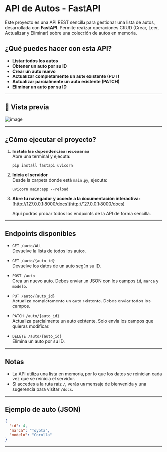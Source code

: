 # API de Autos - FastAPI

Este proyecto es una API REST sencilla para gestionar una lista de autos, desarrollada con **FastAPI**. Permite realizar operaciones CRUD (Crear, Leer, Actualizar y Eliminar) sobre una colección de autos en memoria.

## ¿Qué puedes hacer con esta API?

- **Listar todos los autos**  
- **Obtener un auto por su ID**
- **Crear un auto nuevo**
- **Actualizar completamente un auto existente (PUT)**
- **Actualizar parcialmente un auto existente (PATCH)**
- **Eliminar un auto por su ID**

---
## 📸 Vista previa
![image](https://github.com/user-attachments/assets/8372c654-de90-4725-8c28-d9a20d81479a)


---
## ¿Cómo ejecutar el proyecto?

1. **Instala las dependencias necesarias**  
   Abre una terminal y ejecuta:
   ```
   pip install fastapi uvicorn
   ```

2. **Inicia el servidor**  
   Desde la carpeta donde está `main.py`, ejecuta:
   ```
   uvicorn main:app --reload
   ```

3. **Abre tu navegador y accede a la documentación interactiva:**  
   [http://127.0.0.1:8000/docs](http://127.0.0.1:8000/docs)

   Aquí podrás probar todos los endpoints de la API de forma sencilla.

---

## Endpoints disponibles

- `GET /auto/ALL`  
  Devuelve la lista de todos los autos.

- `GET /auto/{auto_id}`  
  Devuelve los datos de un auto según su ID.

- `POST /auto`  
  Crea un nuevo auto. Debes enviar un JSON con los campos `id`, `marca` y `modelo`.

- `PUT /auto/{auto_id}`  
  Actualiza completamente un auto existente. Debes enviar todos los campos.

- `PATCH /auto/{auto_id}`  
  Actualiza parcialmente un auto existente. Solo envía los campos que quieras modificar.

- `DELETE /auto/{auto_id}`  
  Elimina un auto por su ID.

---

## Notas

- La API utiliza una lista en memoria, por lo que los datos se reinician cada vez que se reinicia el servidor.
- Si accedes a la ruta raíz `/`, verás un mensaje de bienvenida y una sugerencia para visitar `/docs`.

---

## Ejemplo de auto (JSON)

```json
{
  "id": 4,
  "marca": "Toyota",
  "modelo": "Corolla"
}
```

---
